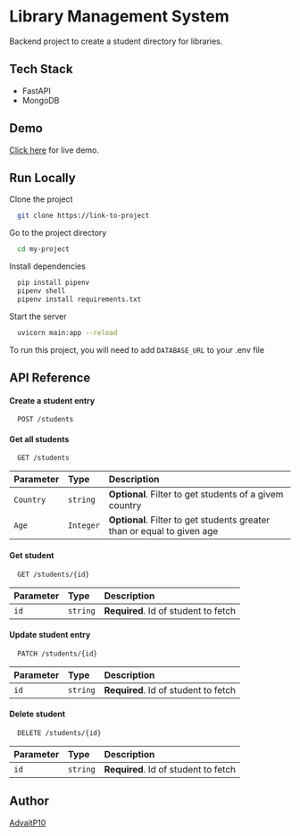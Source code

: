 # Library Management System
Backend project to create a student directory for libraries.



## Tech Stack
* FastAPI
* MongoDB
## Demo
[Click here](https://library-management-system-qtn2.onrender.com/docs#/) for live demo.


## Run Locally

Clone the project

```bash
  git clone https://link-to-project
```

Go to the project directory

```bash
  cd my-project
```

Install dependencies

```bash
  pip install pipenv
  pipenv shell  
  pipenv install requirements.txt
```

Start the server

```bash
  uvicorn main:app --reload
```
To run this project, you will need to add `DATABASE_URL` to your .env file



## API Reference

#### Create a student entry

```http
  POST /students
```



#### Get all students

```http
  GET /students
```

| Parameter | Type     | Description                |
| :-------- | :------- | :------------------------- |
| `Country` | `string` | **Optional**. Filter to get students of a givem country |
| `Age` | `Integer` | **Optional**. Filter to get students greater than or equal to given age |

#### Get student

```http
  GET /students/{id}
```

| Parameter | Type     | Description                       |
| :-------- | :------- | :-------------------------------- |
| `id`      | `string` | **Required**. Id of student to fetch |

#### Update student entry

```http
  PATCH /students/{id}
```

| Parameter | Type     | Description                       |
| :-------- | :------- | :-------------------------------- |
| `id`      | `string` | **Required**. Id of student to fetch |

#### Delete student

```http
  DELETE /students/{id}
```

| Parameter | Type     | Description                       |
| :-------- | :------- | :-------------------------------- |
| `id`      | `string` | **Required**. Id of student to fetch |



## Author

[AdvaitP10](https://www.github.com/AdvaitP10)

